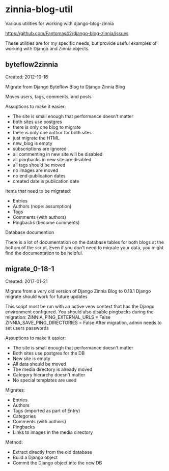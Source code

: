 # zinnia-blog-util

Various utilities for working with django-blog-zinnia

https://github.com/Fantomas42/django-blog-zinnia/issues

These utilities are for my specific needs, but provide useful examples of
working with Django and Zinnia objects.


byteflow2zinnia
---------------
Created: 2012-10-16

Migrate from Django Byteflow Blog to Django Zinnia Blog

Moves users, tags, comments, and posts

Assuptions to make it easier:

* The site is small enough that performance doesn't matter
* both sites use postgres
* there is only one blog to migrate
* there is only one author for both sites
* just migrate the HTML
* new_blog is empty
* subscriptions are ignored
* all commenting in new site will be disabled
* all pingbacks in new site are disabled
* all tags should be moved
* no images are moved
* no end-publication dates
* created date is publication date

Items that need to be migrated:

* Entries
* Authors (nope: assumption)
* Tags
* Comments (with authors)
* Pingbacks (become comments)

Database documention

There is a lot of documentation on the database tables for both blogs at the
bottom of the script. Even if you don't need to migrate your data, you might
find the documentation to be helpful.


migrate_0-18-1
--------------
Created: 2017-01-21

Migrate from a very old version of Django Zinnia Blog to 0.18.1
Django migrate should work for future updates

This script must be run with an active venv context that has the
Django environment configured.
You should also disable pingbacks during the migration:
    ZINNIA_PING_EXTERNAL_URLS = False
    ZINNIA_SAVE_PING_DIRECTORIES = False
After migration, admin needs to set users passwords

Assuptions to make it easier:

* The site is small enough that performance doesn't matter
* Both sites use postgres for the DB
* New site is empty
* All data should be moved
* The media directory is already moved
* Category hierarchy doesn't matter
* No special templates are used

Migrates:

* Entries
* Authors
* Tags (imported as part of Entry)
* Categories
* Comments (with authors)
* Pingbacks
* Links to images in the media directory

Method:

* Extract directly from the old database
* Build a Django object
* Commit the Django object into the new DB
